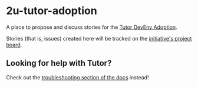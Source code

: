 # 2u-tutor-adoption

A place to propose and discuss stories
for the [Tutor DevEnv Adoption](https://openedx.atlassian.net/wiki/spaces/COMM/pages/3315335223/Tutor+DevEnv+Adoption).

Stories (that is, issues) created here will be tracked on the [initiative's project board](https://github.com/orgs/overhangio/projects/3).

## Looking for help with Tutor?

Check out the [troubleshooting section of the docs](https://docs.tutor.overhang.io/troubleshooting.html) instead!
